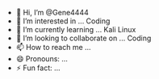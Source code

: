 - 👋 Hi, I’m @Gene4444
- 👀 I’m interested in ... Coding
- 🌱 I’m currently learning ... Kali Linux
- 💞️ I’m looking to collaborate on ... Coding
- 📫 How to reach me ...
- 😄 Pronouns: ...
- ⚡ Fun fact: ...

<!---
Gene4444/Gene4444 is a ✨ special ✨ repository because its `README.md` (this file) appears on your GitHub profile.
You can click the Preview link to take a look at your changes.
--->
